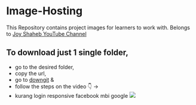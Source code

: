 # Image-Hosting

This Repository contains project images for learners to work with.
Belongs to [Joy Shaheb YouTube Channel](https://www.youtube.com/c/JoyShaheb)  

## To download just 1 single folder,
   * go to the desired folder, 
   * copy the url, 
   * go to [downgit](https://minhaskamal.github.io/DownGit/#/home) & 
   * follow the steps on the video 👇 ->
   * kurang login responsive facebook mbi google
![](https://cloud.githubusercontent.com/assets/5456665/17822364/940bded8-6678-11e6-9603-b84d75bccec1.gif)
